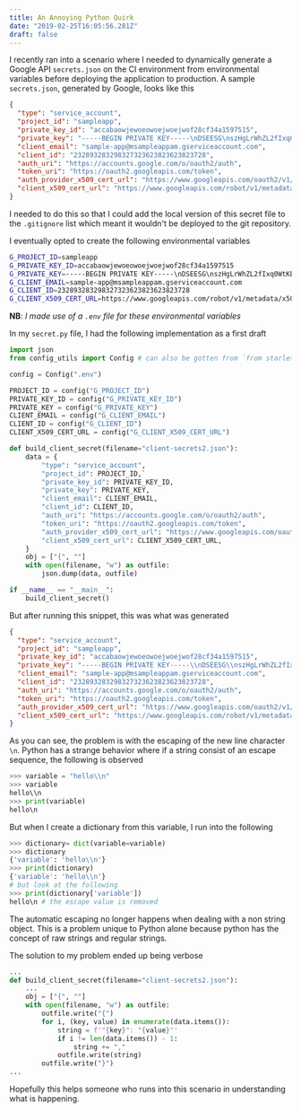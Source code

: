 ```yaml
---
title: An Annoying Python Quirk
date: "2019-02-25T16:05:56.281Z"
draft: false
---
```


I recently ran into a scenario where I needed to dynamically generate a Google API `secrets.json` on the CI environment from environmental variables before deploying the application to production. A sample `secrets.json`, generated by Google, looks like this

```json
{
  "type": "service_account",
  "project_id": "sampleapp",
  "private_key_id": "accabaowjewoeowoejwoejwof28cf34a1597515",
  "private_key": "-----BEGIN PRIVATE KEY-----\nDSEESG\nszHgLrWhZL2fIxq0WtKE14NhyoU+DK+kkmBfFfP/Go6190nlpOcUMuSfNLZIvj5v\neZeg8EF1dkxooSJuL5rMbOnkmTcrcQHdapkY2tUTFRoDux2I07yTRK5kbgdHgD8z\nRbUE2vl8+V0J4D6YYgSyemLfTdBicZ3HJF7dLfXtxsqc94l+cS04MZDKvMKn4yr6\niZ2PsEmsVqDjTx/kWCDAFIjlc4z9XVejawiojaeja\nA3rZwbDQRC9KJDSf3nQxWo+uqmtPjIpnexhnelYK4MU0VE6EPV8Vy9zh+l25l7+Z\nYwSY1\netE6a3yq6qeIilFAIqx5Ng==\n-----END PRIVATE KEY-----\n",
  "client_email": "sample-app@msampleappam.gserviceaccount.com",
  "client_id": "232893283298327323623823623823728",
  "auth_uri": "https://accounts.google.com/o/oauth2/auth",
  "token_uri": "https://oauth2.googleapis.com/token",
  "auth_provider_x509_cert_url": "https://www.googleapis.com/oauth2/v1/certs",
  "client_x509_cert_url": "https://www.googleapis.com/robot/v1/metadata/x509/sample-app%4sampleapp.iam.gserviceaccount.com"
}

```

I needed to do this so that I could add the local version of this secret file to the `.gitignore` list which meant it wouldn't be deployed to the git repository.

I eventually opted to create the following environmental variables
```bash
G_PROJECT_ID=sampleapp
G_PRIVATE_KEY_ID=accabaowjewoeowoejwoejwof28cf34a1597515
G_PRIVATE_KEY=-----BEGIN PRIVATE KEY-----\nDSEESG\nszHgLrWhZL2fIxq0WtKE14NhyoU+DK+kkmBfFfP/Go6190nlpOcUMuSfNLZIvj5v\neZeg8EF1dkxooSJuL5rMbOnkmTcrcQHdapkY2tUTFRoDux2I07yTRK5kbgdHgD8z\nRbUE2vl8+V0J4D6YYgSyemLfTdBicZ3HJF7dLfXtxsqc94l+cS04MZDKvMKn4yr6\niZ2PsEmsVqDjTx/kWCDAFIjlc4z9XVejawiojaeja\nA3rZwbDQRC9KJDSf3nQxWo+uqmtPjIpnexhnelYK4MU0VE6EPV8Vy9zh+l25l7+Z\nYwSY1\netE6a3yq6qeIilFAIqx5Ng==\n-----END PRIVATE KEY-----\n
G_CLIENT_EMAIL=sample-app@msampleappam.gserviceaccount.com
G_CLIENT_ID=232893283298327323623823623823728
G_CLIENT_X509_CERT_URL=https://www.googleapis.com/robot/v1/metadata/x509/sample-app%4sampleapp.iam.gserviceaccount.com
```

**NB**: _I made use of a `.env` file for these environmental variables_

In my `secret.py` file, I had the following implementation as a first draft

```python
import json
from config_utils import Config # can also be gotten from `from starlette.config import Config`

config = Config(".env")

PROJECT_ID = config("G_PROJECT_ID")
PRIVATE_KEY_ID = config("G_PRIVATE_KEY_ID")
PRIVATE_KEY = config("G_PRIVATE_KEY")
CLIENT_EMAIL = config("G_CLIENT_EMAIL")
CLIENT_ID = config("G_CLIENT_ID")
CLIENT_X509_CERT_URL = config("G_CLIENT_X509_CERT_URL")

def build_client_secret(filename="client-secrets2.json"):
    data = {
        "type": "service_account",
        "project_id": PROJECT_ID,`
        "private_key_id": PRIVATE_KEY_ID,
        "private_key": PRIVATE_KEY,
        "client_email": CLIENT_EMAIL,
        "client_id": CLIENT_ID,
        "auth_uri": "https://accounts.google.com/o/oauth2/auth",
        "token_uri": "https://oauth2.googleapis.com/token",
        "auth_provider_x509_cert_url": "https://www.googleapis.com/oauth2/v1/certs",
        "client_x509_cert_url": CLIENT_X509_CERT_URL,
    }
    obj = ["{", ""]
    with open(filename, "w") as outfile:
        json.dump(data, outfile)

if __name__ == "__main__":
    build_client_secret()
```

But after running this snippet, this was what was generated

```json
{
  "type": "service_account",
  "project_id": "sampleapp",
  "private_key_id": "accabaowjewoeowoejwoejwof28cf34a1597515",
  "private_key": "-----BEGIN PRIVATE KEY-----\\nDSEESG\\nszHgLrWhZL2fIxq0WtKE14NhyoU+DK+kkmBfFfP/Go6190nlpOcUMuSfNLZIvj5v\\neZeg8EF1dkxooSJuL5rMbOnkmTcrcQHdapkY2tUTFRoDux2I07yTRK5kbgdHgD8z\\nRbUE2vl8+V0J4D6YYgSyemLfTdBicZ3HJF7dLfXtxsqc94l+cS04MZDKvMKn4yr6\\niZ2PsEmsVqDjTx/kWCDAFIjlc4z9XVejawiojaeja\\nA3rZwbDQRC9KJDSf3nQxWo+uqmtPjIpnexhnelYK4MU0VE6EPV8Vy9zh+l25l7+Z\\nYwSY1\\netE6a3yq6qeIilFAIqx5Ng==\\n-----END PRIVATE KEY-----\\n",
  "client_email": "sample-app@msampleappam.gserviceaccount.com",
  "client_id": "232893283298327323623823623823728",
  "auth_uri": "https://accounts.google.com/o/oauth2/auth",
  "token_uri": "https://oauth2.googleapis.com/token",
  "auth_provider_x509_cert_url": "https://www.googleapis.com/oauth2/v1/certs",
  "client_x509_cert_url": "https://www.googleapis.com/robot/v1/metadata/x509/sample-app%4sampleapp.iam.gserviceaccount.com"
}
```

As you can see, the problem is with the escaping of the new line character `\n`. Python has a strange behavior where if a string consist of an escape sequence, the following is observed
```python
>>> variable = "hello\\n"
>>> variable
hello\\n
>>> print(variable)
hello\n
```
But when I create a dictionary from this variable, I run into the following
```python
>>> dictionary= dict(variable=variable)
>>> dictionary
{'variable': 'hello\\n'}
>>> print(dictionary)
{'variable': 'hello\\n'}
# but look at the following
>>> print(dictionary['variable'])
hello\n # the escape value is removed
```
The automatic escaping no longer happens when dealing with a non string object. This is a problem unique to Python alone because python has the concept of raw strings and regular strings.

The solution to my problem ended up being verbose

```python
...
def build_client_secret(filename="client-secrets2.json"):
    ...
    obj = ["{", ""]
    with open(filename, "w") as outfile:
        outfile.write("{")
        for i, (key, value) in enumerate(data.items()):
            string = f'"{key}": "{value}"'
            if i != len(data.items()) - 1:
                string += ","
            outfile.write(string)
        outfile.write("}")
...
````
Hopefully this helps someone who runs into this scenario in understanding what is happening.